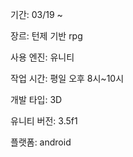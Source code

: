 기간: 03/19 ~

장르: 턴제 기반 rpg 

사용 엔진: 유니티 

작업 시간: 평일 오후 8시~10시 

개발 타입: 3D 

유니티 버전: 3.5f1

플랫폼: android
